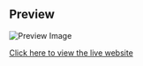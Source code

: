 
## Preview

![Preview Image](preview.png)

[Click here to view the live website](https://shahrukkabir.github.io/penguin-fashion/)

